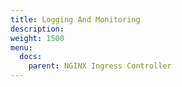 ```yaml
---
title: Logging And Monitoring
description:
weight: 1500
menu:
  docs:
    parent: NGINX Ingress Controller
---
```

